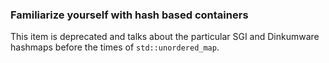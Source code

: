 ### Familiarize yourself with hash based containers

This item is deprecated and talks about the particular SGI and Dinkumware hashmaps before the times of `std::unordered_map`.
